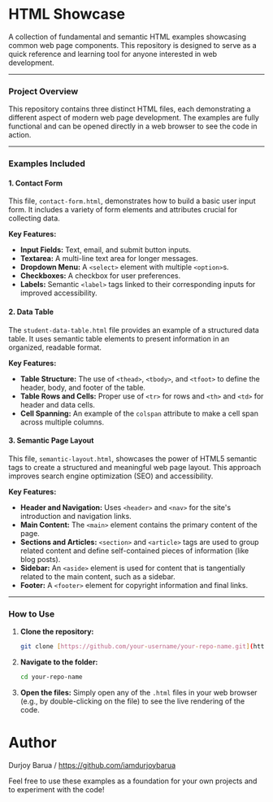 # HTML Showcase

A collection of fundamental and semantic HTML examples showcasing common web page components. This repository is designed to serve as a quick reference and learning tool for anyone interested in web development.

---

### **Project Overview**

This repository contains three distinct HTML files, each demonstrating a different aspect of modern web page development. The examples are fully functional and can be opened directly in a web browser to see the code in action.

---

### **Examples Included**

#### 1. **Contact Form**
This file, `contact-form.html`, demonstrates how to build a basic user input form. It includes a variety of form elements and attributes crucial for collecting data.

**Key Features:**
* **Input Fields:** Text, email, and submit button inputs.
* **Textarea:** A multi-line text area for longer messages.
* **Dropdown Menu:** A `<select>` element with multiple `<option>`s.
* **Checkboxes:** A checkbox for user preferences.
* **Labels:** Semantic `<label>` tags linked to their corresponding inputs for improved accessibility.

#### 2. **Data Table**
The `student-data-table.html` file provides an example of a structured data table. It uses semantic table elements to present information in an organized, readable format.

**Key Features:**
* **Table Structure:** The use of `<thead>`, `<tbody>`, and `<tfoot>` to define the header, body, and footer of the table.
* **Table Rows and Cells:** Proper use of `<tr>` for rows and `<th>` and `<td>` for header and data cells.
* **Cell Spanning:** An example of the `colspan` attribute to make a cell span across multiple columns.

#### 3. **Semantic Page Layout**
This file, `semantic-layout.html`, showcases the power of HTML5 semantic tags to create a structured and meaningful web page layout. This approach improves search engine optimization (SEO) and accessibility.

**Key Features:**
* **Header and Navigation:** Uses `<header>` and `<nav>` for the site's introduction and navigation links.
* **Main Content:** The `<main>` element contains the primary content of the page.
* **Sections and Articles:** `<section>` and `<article>` tags are used to group related content and define self-contained pieces of information (like blog posts).
* **Sidebar:** An `<aside>` element is used for content that is tangentially related to the main content, such as a sidebar.
* **Footer:** A `<footer>` element for copyright information and final links.

---

### **How to Use**

1.  **Clone the repository:**
    ```bash
    git clone [https://github.com/your-username/your-repo-name.git](https://github.com/your-username/your-repo-name.git)
    ```
2.  **Navigate to the folder:**
    ```bash
    cd your-repo-name
    ```
3.  **Open the files:**
    Simply open any of the `.html` files in your web browser (e.g., by double-clicking on the file) to see the live rendering of the code.


# Author

Durjoy Barua / https://github.com/iamdurjoybarua

Feel free to use these examples as a foundation for your own projects and to experiment with the code!
